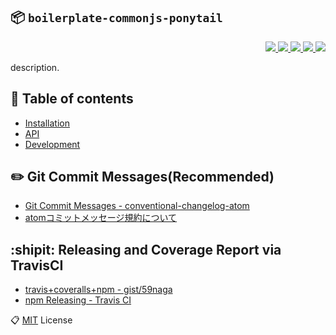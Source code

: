 :package: `boilerplate-commonjs-ponytail`
---

<p align="right">
  <a href="https://npmjs.org/package/boilerplate-commonjs-ponytail">
    <img src="https://img.shields.io/npm/v/boilerplate-commonjs-ponytail.svg?style=flat-square">
  </a>
  <a href="https://travis-ci.org/59naga/boilerplate-commonjs-ponytail">
    <img src="http://img.shields.io/travis/59naga/boilerplate-commonjs-ponytail.svg?style=flat-square">
  </a>
  <a href="https://codeclimate.com/github/59naga/boilerplate-commonjs-ponytail/coverage">
    <img src="https://img.shields.io/codeclimate/github/59naga/boilerplate-commonjs-ponytail.svg?style=flat-square">
  </a>
  <a href="https://codeclimate.com/github/59naga/boilerplate-commonjs-ponytail">
    <img src="https://img.shields.io/codeclimate/coverage/github/59naga/boilerplate-commonjs-ponytail.svg?style=flat-square">
  </a>
  <a href="https://gemnasium.com/59naga/boilerplate-commonjs-ponytail">
    <img src="https://img.shields.io/gemnasium/59naga/boilerplate-commonjs-ponytail.svg?style=flat-square">
  </a>
</p>

description.

:bookmark: Table of contents
---
* [Installation](./development/README.md#inbox_tray-installation)
* [API](./development/README.md#scroll-api)
* [Development](./development/README.md#wrench-development)

<!-- begin optional. please remove  -->

:pencil2: Git Commit Messages(Recommended)
---
* [Git Commit Messages - conventional-changelog-atom](https://github.com/conventional-changelog/conventional-changelog-atom/blob/master/convention.md)
* [atomコミットメッセージ規約について](https://github.com/59798/emoji-commit-and-releases#readme)

:shipit: Releasing and Coverage Report via TravisCI
---
* [travis+coveralls+npm - gist/59naga](https://gist.github.com/59naga/42278a7c9702411f506f#file-gistfile1-md)
* [npm Releasing - Travis CI](https://docs.travis-ci.com/user/deployment/npm)

<!-- end optional. please remove  -->

:clipboard: [MIT](http://59naga.mit-license.org/) License
